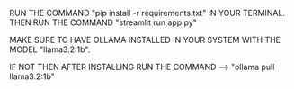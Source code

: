 RUN THE COMMAND "pip install -r requirements.txt" IN YOUR TERMINAL.
THEN RUN THE COMMAND "streamlit run app.py"




MAKE SURE TO HAVE OLLAMA INSTALLED IN YOUR SYSTEM WITH THE MODEL "llama3.2:1b".

IF NOT THEN AFTER INSTALLING RUN THE COMMAND --> "ollama pull llama3.2:1b"


